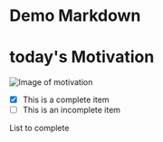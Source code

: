 # Demo Markdown

# today's Motivation
![Image of motivation](https://www.goalcast.com/wp-content/uploads/2021/02/Monday-Motivation-Quotes-Wesley-Snipes.png)


- [x] This is a complete item
- [ ] This is an incomplete item

List to complete